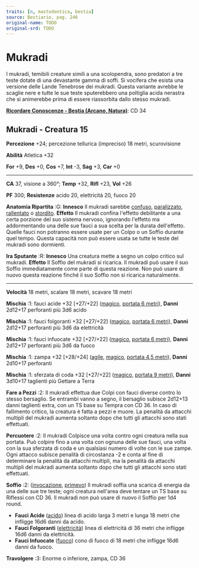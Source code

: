 ```yaml
---
traits: [n, mastodontica, bestia]
source: Bestiario, pag. 246
original-name: TODO
original-srd: TODO
---
```


# Mukradi

I mukradi, temibili creature simili a una scolopendra, sono predatori a tre
teste dotate di una devastante gamma di soffi. Si vocifera che esista una
versione delle Lande Tenebrose dei mukradi. Questa variante avrebbe le scaglie
nere e tutte le sue teste sputerebbero una poltiglia acida nerastra che si
animerebbe prima di essere riassorbita dallo stesso mukradi.

**[Ricordare Conoscenze - Bestia (Arcano, Natura)](/azioni/abilita/ricordare-conoscenze)**:
CD 34

## Mukradi - Creatura 15

**Percezione** +24; percezione tellurica (impreciso) 18 metri, scurovisione

**Abilità** Atletica +32

**For** +9, **Des** +0, **Cos** +7, **Int** -3, **Sag** +3, **Car** +0

---

**CA** 37, visione a 360°; **Temp** +32, **Rifl** +23, **Vol** +26

**PF** 300; **Resistenze** acido 20, elettricità 20, fuoco 20

**Anatomia Ripartita** :G: **Innesco** Il mukradi sarebbe
[confuso](/condizioni/confuso), [paralizzato](/condizioni/paralizzato),
[rallentato](/condizioni/rallentato) o [stordito](/condizioni/stordito).
**Effetto** Il mukradi confina l'effetto debilitante a una certa porzione del
suo sistema nervoso, ignorando l'effetto ma addormentando una delle sue fauci a
sua scelta per la durata dell'effetto. Quelle fauci non potranno essere usate
per un Colpo o un Soffio durante quel tempo. Questa capacità non può essere
usata se tutte le teste del mukradi sono dormienti.

**Ira Sputante** :R: **Innesco** Una creatura mette a segno un colpo critico sul
mukradi. **Effetto** Il Soffio del mukradi si ricarica. Il mukradi può usare il
suo Soffio immediatamente come parte di questa reazione. Non può usare di nuovo
questa reazione finché il suo Soffio non si ricarica naturalmente.

---

**Velocità** 18 metri, scalare 18 metri, scavare 18 metri

**Mischia** :1: fauci acide +32 \[+27/+22] ([magico](/tratti/magico),
[portata 6 metri](/tratti/portata)), **Danni** 2d12+17 perforanti più 3d6 acido

**Mischia** :1: fauci folgoranti +32 \[+27/+22] ([magico](/tratti/magico),
[portata 6 metri](/tratti/portata)), **Danni** 2d12+17 perforanti più 3d6 da
elettricità

**Mischia** :1: fauci infuocate +32 \[+27/+22] ([magico](/tratti/magico),
[portata 6 metri](/tratti/portata)), **Danni** 2d12+17 perforanti più 3d6 da
fuoco

**Mischia** :1: zampa +32 \[+28/+24] ([agile](/tratti/agile),
[magico](/tratti/magico), [portata 4,5 metri](/tratti/portata)), **Danni**
2d10+17 perforanti

**Mischia** :1: sferzata di coda +32 \[+27/+22] ([magico](/tratti/magico),
[portata 9 metri](/tratti/portata)), **Danni** 3d10+17 taglienti più Gettare a
Terra

**Fare a Pezzi** :2: Il mukradi effettua due Colpi con fauci diverse contro lo
stesso bersaglio. Se entrambi vanno a segno, il bersaglio subisce 2d12+13 danni
taglienti extra, con un TS base su Tempra con CD 36. In caso di fallimento
critico, la creatura è fatta a pezzi e muore. La penalità da attacchi multipli
del mukradi aumenta soltanto dopo che tutti gli attacchi sono stati effettuati.

**Percuotere** :2: Il mukradi Colpisce una volta contro ogni creatura nella sua
portata. Può colpire fino a una volta con ognuna delle sue fauci, una volta con
la sua sferzata di coda e un qualsiasi numero di volte con le sue zampe. Ogni
attacco subisce penalità di circostanza -2 e conta al fine di determinare la
penalità da attacchi multipli, ma la penalità da attacchi multipli del mukradi
aumenta soltanto dopo che tutti gli attacchi sono stati effettuati.

**Soffio** :2: ([invocazione](/tratti/invocazione), [primevo](/tratti/primevo))
Il mukradi soffia una scarica di energia da una delle sue tre teste; ogni
creatura nell'area deve tentare un TS base su Riflessi con CD 36. Il mukradi non
può usare di nuovo il Soffio per 1d4 round.

- **Fauci Acide** ([acido](/tratti/fuoco)) linea di acido larga 3 metri e lunga
  18 metri che infligge 16d6 danni da acido.
- **Fauci Folgoranti** ([elettricità](/tratti/elettricita)) linea di elettricità
  di 36 metri che infligge 16d6 danni da elettricità.
- **Fauci Infuocate** ([fuoco](/tratti/fuoco)) cono di fuoco di 18 metri che
  infligge 16d6 danni da fuoco.

**Travolgere** :3: Enorme o inferiore, zampa, CD 36
